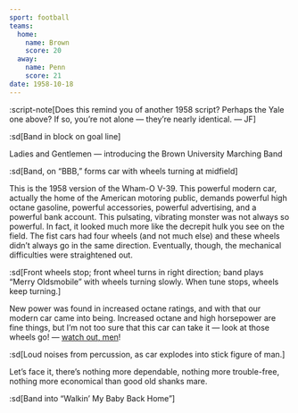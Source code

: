 ```yaml
---
sport: football
teams:
  home:
    name: Brown
    score: 20
  away:
    name: Penn
    score: 21
date: 1958-10-18
---
```


:script-note[Does this remind you of another 1958 script? Perhaps the Yale one above? If so, you’re not alone — they’re nearly identical. — JF]

:sd[Band in block on goal line]

Ladies and Gentlemen — introducing the Brown University Marching Band

:sd[Band, on “BBB,” forms car with wheels turning at midfield]

This is the 1958 version of the Wham-O V-39. This powerful modern car, actually the home of the American motoring public, demands powerful high octane gasoline, powerful accessories, powerful advertising, and a powerful bank account. This pulsating, vibrating monster was not always so powerful. In fact, it looked much more like the decrepit hulk you see on the field. The fist cars had four wheels (and not much else) and these wheels didn’t always go in the same direction. Eventually, though, the mechanical difficulties were straightened out.

:sd[Front wheels stop; front wheel turns in right direction; band plays “Merry Oldsmobile” with wheels turning slowly. When tune stops, wheels keep turning.]

New power was found in increased octane ratings, and with that our modern car came into being. Increased octane and high horsepower are fine things, but I’m not too sure that this car can take it — look at those wheels go! — <u>watch out, men</u>!

:sd[Loud noises from percussion, as car explodes into stick figure of man.]

Let’s face it, there’s nothing more dependable, nothing more trouble-free, nothing more economical than good old shanks mare.

:sd[Band into “Walkin’ My Baby Back Home”]
